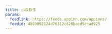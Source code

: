 ```yaml
---
title: 小众软件
params:
  feedlink: https://feeds.appinn.com/appinns/
  feedid: 4809892124d76312c826bacd5dcad925
---
```

